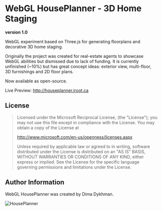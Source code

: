 
# WebGL HousePlanner - 3D Home Staging #
**version 1.0**

WebGL experiment based on Three.js for generating floorplans and decorative 3D home staging.

Originally the project was created for real-estate agents to showcase WebGL abilities but dismissed due to lack of funding.
It is currently unfinished (~10%) but has great concept ideas: exterior view, multi-floor, 3D furnishings and 2D floor plans.

Now available as open-source.

Live Preview: http://houseplanner.iroot.ca

## License

> Licensed under the Microsoft Reciprocal License, (the "License");
you may not use this file except in compliance with the License.
You may obtain a copy of the License at
>
>    http://www.microsoft.com/en-us/openness/licenses.aspx
>    
> Unless required by applicable law or agreed to in writing, software
distributed under the License is distributed on an "AS IS" BASIS,
WITHOUT WARRANTIES OR CONDITIONS OF ANY KIND, either express or implied.
See the License for the specific language governing permissions and
limitations under the License.

## Author Information

WebGL HousePlanner was created by Dima Dykhman.

![HousePlanner](https://github.com/poofik/webgl-houseplanner/raw/master/screenshot.jpg)